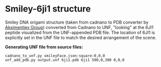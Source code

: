 # Smiley-6ji1 structure

Smiley DNA origami structure (taken from cadnano to PDB converter by [Aksimentiev Group](https://bionano.physics.illinois.edu/cadnano2pdb)) converted from Cadnano to UNF, "looking" at the 6JI1 peptide visualized from the UNF-appended PDB file.
The location of 6JI1 is explicitly set in the UNF file to match the desired arrangement of the scene.

**Generating UNF file from source files:**
```
cadnano_to_unf.py smileyFace.json:square:0,0,0
unf_add_pdb.py output.unf 6ji1.pdb 6ji1 500,0,300 0,0,0 
```